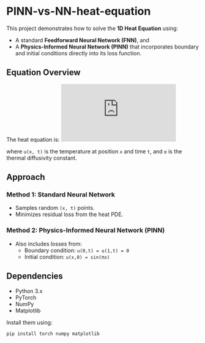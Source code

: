 # PINN-vs-NN-heat-equation

This project demonstrates how to solve the **1D Heat Equation** using:
- A standard **Feedforward Neural Network (FNN)**, and
- A **Physics-Informed Neural Network (PINN)** that incorporates boundary and initial conditions directly into its loss function.

## Equation Overview

The heat equation is:
![Heat Equation](https://latex.codecogs.com/png.latex?%5Ccolor%7Bwhite%7D%5Cfrac%7B%5Cpartial%20u%7D%7B%5Cpartial%20t%7D%20%3D%20%5Calpha%20%5Cfrac%7B%5Cpartial%5E2%20u%7D%7B%5Cpartial%20x%5E2%7D)

where `u(x, t)` is the temperature at position `x` and time `t`, and `α` is the thermal diffusivity constant.

## Approach

### Method 1: Standard Neural Network
- Samples random `(x, t)` points.
- Minimizes residual loss from the heat PDE.

### Method 2: Physics-Informed Neural Network (PINN)
- Also includes losses from:
  - Boundary condition: `u(0,t) = u(1,t) = 0`
  - Initial condition: `u(x,0) = sin(πx)`

## Dependencies
- Python 3.x
- PyTorch
- NumPy
- Matplotlib

Install them using:
```bash
pip install torch numpy matplotlib
```

